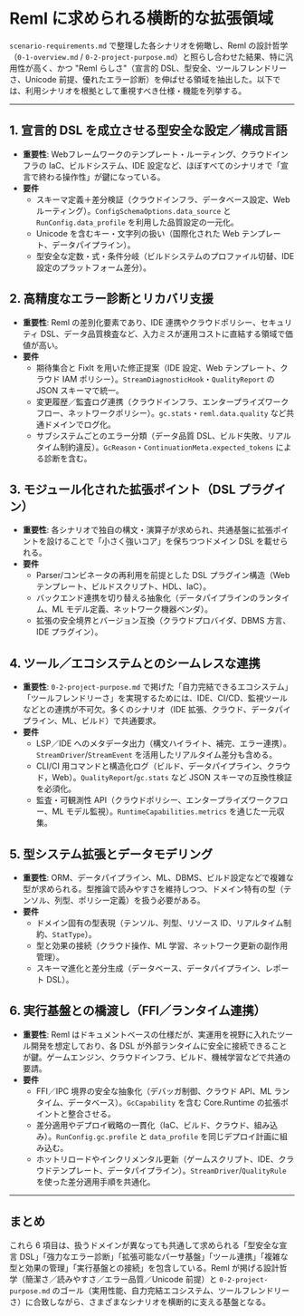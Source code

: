 # Reml に求められる横断的な拡張領域

`scenario-requirements.md` で整理した各シナリオを俯瞰し、Reml の設計哲学（`0-1-overview.md` / `0-2-project-purpose.md`）と照らし合わせた結果、特に汎用性が高く、かつ "Reml らしさ"（宣言的 DSL、型安全、ツールフレンドリーさ、Unicode 前提、優れたエラー診断）を伸ばせる領域を抽出した。以下では、利用シナリオを根拠として重視すべき仕様・機能を列挙する。

---

## 1. 宣言的 DSL を成立させる型安全な設定／構成言語
- **重要性**: Webフレームワークのテンプレート・ルーティング、クラウドインフラの IaC、ビルドシステム、IDE 設定など、ほぼすべてのシナリオで「宣言で終わる操作性」が鍵になっている。
- **要件**
  - スキーマ定義＋差分検証（クラウドインフラ、データベース設定、Web ルーティング）。`ConfigSchemaOptions.data_source` と `RunConfig.data_profile` を利用した品質設定の一元化。
  - Unicode を含むキー・文字列の扱い（国際化された Web テンプレート、データパイプライン）。
  - 型安全な定数・式・条件分岐（ビルドシステムのプロファイル切替、IDE 設定のプラットフォーム差分）。

## 2. 高精度なエラー診断とリカバリ支援
- **重要性**: Reml の差別化要素であり、IDE 連携やクラウドポリシー、セキュリティ DSL、データ品質検査など、入力ミスが運用コストに直結する領域で価値が高い。
- **要件**
  - 期待集合と FixIt を用いた修正提案（IDE 設定、Web テンプレート、クラウド IAM ポリシー）。`StreamDiagnosticHook`・`QualityReport` の JSON スキーマで統一。
  - 変更履歴／監査ログ連携（クラウドインフラ、エンタープライズワークフロー、ネットワークポリシー）。`gc.stats`・`reml.data.quality` など共通ドメインでログ化。
  - サブシステムごとのエラー分類（データ品質 DSL、ビルド失敗、リアルタイム制約違反）。`GcReason`・`ContinuationMeta.expected_tokens` による診断を含む。

## 3. モジュール化された拡張ポイント（DSL プラグイン）
- **重要性**: 各シナリオで独自の構文・演算子が求められ、共通基盤に拡張ポイントを設けることで「小さく強いコア」を保ちつつドメイン DSL を載せられる。
- **要件**
  - Parser/コンビネータの再利用を前提とした DSL プラグイン構造（Web テンプレート、ビルドスクリプト、HDL、IaC）。
  - バックエンド連携を切り替える抽象化（データパイプラインのランタイム、ML モデル定義、ネットワーク機器ベンダ）。
  - 拡張の安全境界とバージョン互換（クラウドプロバイダ、DBMS 方言、IDE プラグイン）。

## 4. ツール／エコシステムとのシームレスな連携
- **重要性**: `0-2-project-purpose.md` で掲げた「自力完結できるエコシステム」「ツールフレンドリーさ」を実現するためには、IDE、CI/CD、監視ツールなどとの連携が不可欠。多くのシナリオ（IDE 拡張、クラウド、データパイプライン、ML、ビルド）で共通要求。
- **要件**
  - LSP／IDE へのメタデータ出力（構文ハイライト、補完、エラー連携）。`StreamDriver`/`StreamEvent` を活用したリアルタイム差分も含める。
  - CLI/CI 用コマンドと構造化ログ（ビルド、データパイプライン、クラウド，Web）。`QualityReport`/`gc.stats` など JSON スキーマの互換性検証を必須化。
  - 監査・可観測性 API（クラウドポリシー、エンタープライズワークフロー、ML モデル監視）。`RuntimeCapabilities.metrics` を通じた一元収集。

## 5. 型システム拡張とデータモデリング
- **重要性**: ORM、データパイプライン、ML、DBMS、ビルド設定などで複雑な型が求められる。型推論で読みやすさを維持しつつ、ドメイン特有の型（テンソル、列型、ポリシー定義）を扱う必要がある。
- **要件**
  - ドメイン固有の型表現（テンソル、列型、リソース ID、リアルタイム制約、`StatType`）。
  - 型と効果の接続（クラウド操作、ML 学習、ネットワーク更新の副作用管理）。
  - スキーマ進化と差分生成（データベース、データパイプライン、レポート DSL）。

## 6. 実行基盤との橋渡し（FFI／ランタイム連携）
- **重要性**: Reml はドキュメントベースの仕様だが、実運用を視野に入れたツール開発を想定しており、各 DSL が外部ランタイムに安全に接続できることが鍵。ゲームエンジン、クラウドインフラ、ビルド、機械学習などで共通の要請。
- **要件**
  - FFI／IPC 境界の安全な抽象化（デバッガ制御、クラウド API、ML ランタイム、データベース）。`GcCapability` を含む Core.Runtime の拡張ポイントと整合させる。
  - 差分適用やデプロイ戦略の一貫化（IaC、ビルド、クラウド、組み込み）。`RunConfig.gc.profile` と `data_profile` を同じデプロイ計画に組み込む。
  - ホットリロードやインクリメンタル更新（ゲームスクリプト、IDE、クラウドテンプレート、データパイプライン）。`StreamDriver`/`QualityRule` を使った差分適用手順を共通化。

---

## まとめ
これら 6 項目は、扱うドメインが異なっても共通して求められる「型安全な宣言 DSL」「強力なエラー診断」「拡張可能なパーサ基盤」「ツール連携」「複雑な型と効果の管理」「実行基盤との接続」を包含している。Reml が掲げる設計哲学（簡潔さ／読みやすさ／エラー品質／Unicode 前提）と `0-2-project-purpose.md` のゴール（実用性能、自力完結エコシステム、ツールフレンドリーさ）に合致しながら、さまざまなシナリオを横断的に支える基盤となる。
